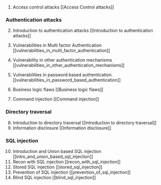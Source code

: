 1. Access control attacks [[Access Control attacks]]
### Authentication attacks
2.  Introduction to authentication attacks [[Introduction to authentication attacks]]
3. Vulnerabilities in Multi factor Authentication [[vulnerabilities_in_multi_factor_authentication]]
4. Vulnerability in other authentication mechanisms [[vulnerabilities_in_other_authentication_mechanisms]]
5. Vulnerabilities in password based authentication. [[vulnerabilities_in_password_based_authentication]]

6. Business logic flaws [[Business logic flaws]]
7. Command injection [[Command injection]]
### Directory traversal
8. Introduction to directory traversal [[Introduction to directory traversal]]
9. Information disclosure [[Information disclosure]]
### SQL injection
10. Introduction and Union based SQL injection [[intro_and_union_based_sql_injection]]
11. Recon with SQL injection [[recon_with_sql_injection]]
12. Stored SQL injection [[stored_sql_injection]]
13. Prevention of SQL injection [[prevention_of_sql_injection]]
14. Blind SQL injection [[blind_sql_injection]]